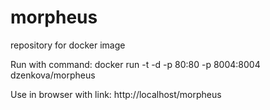 # morpheus
repository for docker image

Run with command:
docker run -t -d -p 80:80 -p 8004:8004 dzenkova/morpheus

Use in browser with link: 
http://localhost/morpheus
